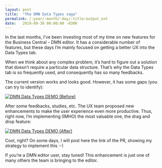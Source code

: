 ```yaml
---
layout: post
title:  "The DMN Data Types saga"
permalink: /:year/:month/:day/:title:output_ext
date:   2019-09-30 00:00:00 -0300
---
```


In the last months, I’ve been investing most of my time on new features for the Business Central - DMN editor. It has a considerable number of features, but these days I’m mainly focused on getting a better UX into the Data Types tab.

When we think about any complex problem, it’s hard to figure out a solution that doesn’t require a particular data structure. That’s why the Data Types tab is so frequently used, and consequently has so many feedbacks.

The current version works and looks good. However, it has some gaps (you can try to identify):

[![DMN Data Types DEMO (Before)](/assets/the-dmn-data-types-saga-before.gif "DMN Data Types DEMO (Before)")](/assets/the-dmn-data-types-saga-before.gif)

After some feedbacks, studies, etc. The UX team proposed new enhancements to make the user experience even more productive. Thus, right now, I’m implementing (IMHO) the most valuable one, the drag and drop feature:

[![DMN Data Types DEMO (After)](/assets/the-dmn-data-types-saga-after.gif "DMN Data Types DEMO (After)")](/assets/the-dmn-data-types-saga-after.gif)

Cool, right? On some days, I will post here the link of the PR, showing my strategy to implement this :-)

If you’re a DMN editor user, stay tuned! This enhancement is just one of many others the team is bringing to the editor.
